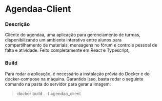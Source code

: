 # Agendaa-Client

### Descrição
Cliente do agendaa, uma aplicação para gerenciamento de turmas, disponibilizando um ambiente interativo entre alunos para compartilhamento de materiais, mensagens no fórum e controle pessoal de falta e atividade. Feito completamente em React e Typescript, 

### Build
Para rodar a aplicação, é necessário a instalação prévia do Docker e do docker-compose na máquina. Garantido isso, basta rodar o seguinte comando na pasta do servidor para gerar a imagem:
>  docker build . -t agendaa_client
